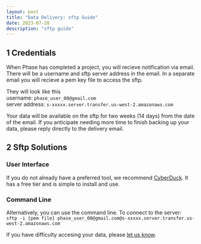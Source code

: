 ```yaml
---
layout: post
title: "Data Delivery: sftp Guide"
date: 2023-07-28
description: "sftp guide"
---
```



1   Credentials
---------------------
When Phase has completed a project, you will recieve notification via email. There will be a username and sftp server address in the email. In a separate email you will recieve a pem key file to access the sftp.

They will look like this  
username: `phase_user_00@gmail.com`   
server address: `s-xxxxx.server.transfer.us-west-2.amazonaws.com`   

Your data will be available on the sftp for two weeks (14 days) from the date of the email. If you anticipate needing more time to finish backing up your data, please reply directly to the delivery email.

2   Sftp Solutions
---------------------
### User Interface
If you do not already have a preferred tool, we recommend [CyberDuck](https://cyberduck.io/sftp/). It has a free tier and is simple to install and use. 

### Command Line
Alternatively, you can use the command line. To connect to the server:  
`sftp -i {pem file} phase_user_00@gmail.com@s-xxxxx.server.transfer.us-west-2.amazonaws.com`



If you have difficulty accesing your data, please [let us know](mailto:support@phasegenomics.com).